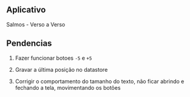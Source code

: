 ## Aplicativo

Salmos - Verso a Verso

## Pendencias

1. Fazer funcionar botoes `-5` e `+5`

2. Gravar a última posição no datastore

3. Corrigir o comportamento do tamanho do texto,
não ficar abrindo e fechando a tela, movimentando
os botões
